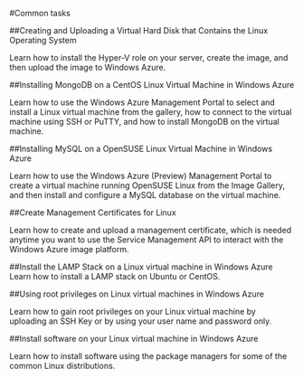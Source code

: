 #Common tasks

##Creating and Uploading a Virtual Hard Disk that Contains the Linux Operating System 

Learn how to install the Hyper-V role on your server, create the image, and then upload the image to Windows Azure. 

##Installing MongoDB on a CentOS Linux Virtual Machine in Windows Azure

Learn how to use the Windows Azure Management Portal to select and install a Linux virtual machine from the gallery, how to connect to the virtual machine using SSH or PuTTY, and how to install MongoDB on the virtual machine.


##Installing MySQL on a OpenSUSE Linux Virtual Machine in Windows Azure

Learn how to use the Windows Azure (Preview) Management Portal to create a virtual machine running OpenSUSE Linux from the Image Gallery, and then install and configure a MySQL database on the virtual machine.


##Create Management Certificates for Linux

Learn how to create and upload a management certificate, which is needed anytime you want to use the Service Management API to interact with the Windows Azure image platform. 


##Install the LAMP Stack on a Linux virtual machine in Windows Azure
Learn how to install a LAMP stack on Ubuntu or CentOS. 


##Using root privileges on Linux virtual machines in Windows Azure

Learn how to gain root privileges on your Linux virtual machine by uploading an SSH Key or by using your user name and password only.


##Install software on your Linux virtual machine in Windows Azure

Learn how to install software using the package managers for some of the common Linux distributions. 

